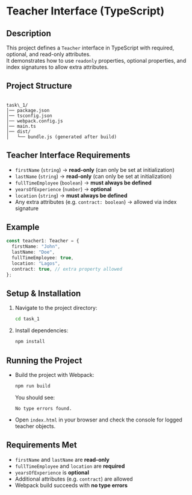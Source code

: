 # Teacher Interface (TypeScript)

## Description
This project defines a `Teacher` interface in TypeScript with required, optional, and read-only attributes.  
It demonstrates how to use `readonly` properties, optional properties, and index signatures to allow extra attributes.

## Project Structure
```

task\_1/
│── package.json
│── tsconfig.json
│── webpack.config.js
│── main.ts
│── dist/
│   └── bundle.js (generated after build)

````

## Teacher Interface Requirements
- `firstName` (`string`) → **read-only** (can only be set at initialization)  
- `lastName` (`string`) → **read-only** (can only be set at initialization)  
- `fullTimeEmployee` (`boolean`) → **must always be defined**  
- `yearsOfExperience` (`number`) → **optional**  
- `location` (`string`) → **must always be defined**  
- Any extra attributes (e.g. `contract: boolean`) → allowed via index signature  

## Example
```ts
const teacher1: Teacher = {
  firstName: "John",
  lastName: "Doe",
  fullTimeEmployee: true,
  location: "Lagos",
  contract: true, // extra property allowed
};
````

## Setup & Installation

1. Navigate to the project directory:

   ```bash
   cd task_1
   ```
2. Install dependencies:

   ```bash
   npm install
   ```

## Running the Project

* Build the project with Webpack:

  ```bash
  npm run build
  ```

  You should see:

  ```
  No type errors found.
  ```

* Open `index.html` in your browser and check the console for logged teacher objects.

## Requirements Met

* `firstName` and `lastName` are **read-only**
* `fullTimeEmployee` and `location` are **required**
* `yearsOfExperience` is **optional**
* Additional attributes (e.g. `contract`) are allowed
* Webpack build succeeds with **no type errors**

```

